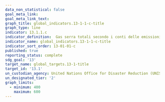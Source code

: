 ```yaml
---
data_non_statistical: false
goal_meta_link:
goal_meta_link_text:
graph_title: global_indicators.13-1-1-c-title
graph_type: line
indicator: 13.1.1.c
indicator_definition:  Gas serra totali secondo i conti delle emissioni atmosferiche (MTCO2eq) - Conti di tipo NAMEA (matrice di conti economici integrata con conti ambientali) (PSN:IST-02004)
indicator_name: global_indicators.13-1-1-c-title
indicator_sort_order: 13-01-01-c
published: true
reporting_status: complete
sdg_goal: '13'
target_name: global_targets.13-1-title
target_id: '13.1'
un_custodian_agency: United Nations Office for Disaster Reduction (UNISDR)
un_designated_tier: '2'
graph_limits:
  - minimum: 400
    maximum: 600
---
```

